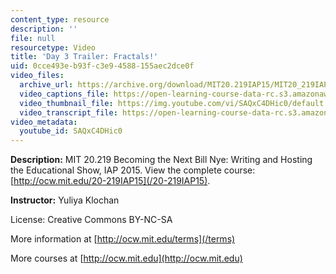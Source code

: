 ```yaml
---
content_type: resource
description: ''
file: null
resourcetype: Video
title: 'Day 3 Trailer: Fractals!'
uid: 0cce493e-b93f-c3e9-4588-155aec2dce0f
video_files:
  archive_url: https://archive.org/download/MIT20.219IAP15/MIT20_219IAP15_YK_D03_Pitch_360p.mp4
  video_captions_file: https://open-learning-course-data-rc.s3.amazonaws.com/20-219-becoming-the-next-bill-nye-writing-and-hosting-the-educational-show-january-iap-2015/7af07eaff2425f74a35f9324f152862f_SAQxC4DHic0.vtt
  video_thumbnail_file: https://img.youtube.com/vi/SAQxC4DHic0/default.jpg
  video_transcript_file: https://open-learning-course-data-rc.s3.amazonaws.com/20-219-becoming-the-next-bill-nye-writing-and-hosting-the-educational-show-january-iap-2015/2af8f41d7f92223b4edfb9bebcc317be_SAQxC4DHic0.pdf
video_metadata:
  youtube_id: SAQxC4DHic0
---
```


**Description:** MIT 20.219 Becoming the Next Bill Nye: Writing and Hosting the Educational Show, IAP 2015. View the complete course: [http://ocw.mit.edu/20-219IAP15](/20-219IAP15).

**Instructor:** Yuliya Klochan

License: Creative Commons BY-NC-SA

More information at [http://ocw.mit.edu/terms](/terms)

More courses at [http://ocw.mit.edu](http://ocw.mit.edu)